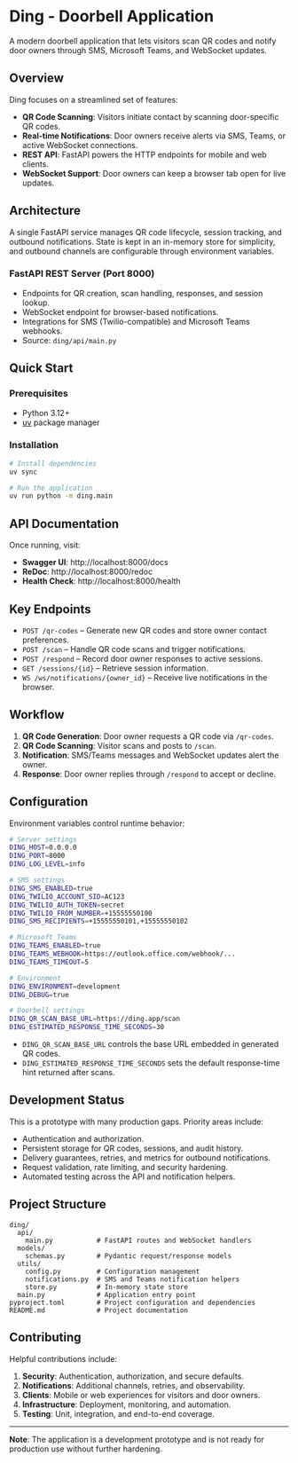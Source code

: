 # Ding - Doorbell Application

A modern doorbell application that lets visitors scan QR codes and notify door
owners through SMS, Microsoft Teams, and WebSocket updates.

## Overview

Ding focuses on a streamlined set of features:

- **QR Code Scanning**: Visitors initiate contact by scanning door-specific QR codes.
- **Real-time Notifications**: Door owners receive alerts via SMS, Teams, or active
  WebSocket connections.
- **REST API**: FastAPI powers the HTTP endpoints for mobile and web clients.
- **WebSocket Support**: Door owners can keep a browser tab open for live updates.

## Architecture

A single FastAPI service manages QR code lifecycle, session tracking, and outbound
notifications. State is kept in an in-memory store for simplicity, and outbound
channels are configurable through environment variables.

### FastAPI REST Server (Port 8000)

- Endpoints for QR creation, scan handling, responses, and session lookup.
- WebSocket endpoint for browser-based notifications.
- Integrations for SMS (Twilio-compatible) and Microsoft Teams webhooks.
- Source: `ding/api/main.py`

## Quick Start

### Prerequisites

- Python 3.12+
- [uv](https://github.com/astral-sh/uv) package manager

### Installation

```bash
# Install dependencies
uv sync

# Run the application
uv run python -m ding.main
```

## API Documentation

Once running, visit:

- **Swagger UI**: http://localhost:8000/docs
- **ReDoc**: http://localhost:8000/redoc
- **Health Check**: http://localhost:8000/health

## Key Endpoints

- `POST /qr-codes` – Generate new QR codes and store owner contact preferences.
- `POST /scan` – Handle QR code scans and trigger notifications.
- `POST /respond` – Record door owner responses to active sessions.
- `GET /sessions/{id}` – Retrieve session information.
- `WS /ws/notifications/{owner_id}` – Receive live notifications in the browser.

## Workflow

1. **QR Code Generation**: Door owner requests a QR code via `/qr-codes`.
2. **QR Code Scanning**: Visitor scans and posts to `/scan`.
3. **Notification**: SMS/Teams messages and WebSocket updates alert the owner.
4. **Response**: Door owner replies through `/respond` to accept or decline.

## Configuration

Environment variables control runtime behavior:

```bash
# Server settings
DING_HOST=0.0.0.0
DING_PORT=8000
DING_LOG_LEVEL=info

# SMS settings
DING_SMS_ENABLED=true
DING_TWILIO_ACCOUNT_SID=AC123
DING_TWILIO_AUTH_TOKEN=secret
DING_TWILIO_FROM_NUMBER=+15555550100
DING_SMS_RECIPIENTS=+15555550101,+15555550102

# Microsoft Teams
DING_TEAMS_ENABLED=true
DING_TEAMS_WEBHOOK=https://outlook.office.com/webhook/...
DING_TEAMS_TIMEOUT=5

# Environment
DING_ENVIRONMENT=development
DING_DEBUG=true

# Doorbell settings
DING_QR_SCAN_BASE_URL=https://ding.app/scan
DING_ESTIMATED_RESPONSE_TIME_SECONDS=30
```

- `DING_QR_SCAN_BASE_URL` controls the base URL embedded in generated QR codes.
- `DING_ESTIMATED_RESPONSE_TIME_SECONDS` sets the default response-time hint returned after scans.

## Development Status

This is a prototype with many production gaps. Priority areas include:

- Authentication and authorization.
- Persistent storage for QR codes, sessions, and audit history.
- Delivery guarantees, retries, and metrics for outbound notifications.
- Request validation, rate limiting, and security hardening.
- Automated testing across the API and notification helpers.

## Project Structure

```
ding/
  api/
    main.py           # FastAPI routes and WebSocket handlers
  models/
    schemas.py        # Pydantic request/response models
  utils/
    config.py         # Configuration management
    notifications.py  # SMS and Teams notification helpers
    store.py          # In-memory state store
  main.py             # Application entry point
pyproject.toml        # Project configuration and dependencies
README.md             # Project documentation
```

## Contributing

Helpful contributions include:

1. **Security**: Authentication, authorization, and secure defaults.
2. **Notifications**: Additional channels, retries, and observability.
3. **Clients**: Mobile or web experiences for visitors and door owners.
4. **Infrastructure**: Deployment, monitoring, and automation.
5. **Testing**: Unit, integration, and end-to-end coverage.

---

**Note**: The application is a development prototype and is not ready for
production use without further hardening.
